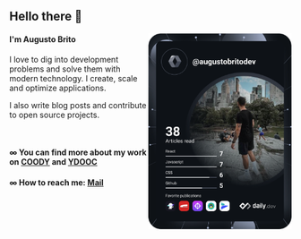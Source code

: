 ## Hello there 👋

<div align="left">
  <a href="https://api.daily.dev/get?r=augustobritodev" target="_blank">
    <img
      width="256"
      align="right"
      src="./devcard.svg"
    />
  </a>
</div>

#### I'm Augusto Brito

I love to dig into development problems and solve them with modern technology. I create, scale and optimize applications. 

I also write blog posts and contribute to open source projects.

</br>

#### ∞ You can find more about my work on [COODY](https://coody.me) and [YDOOC](https://ydooc.me)
#### ∞ How to reach me: [Mail](mailto:augusto@ydooc.me)

  

  
